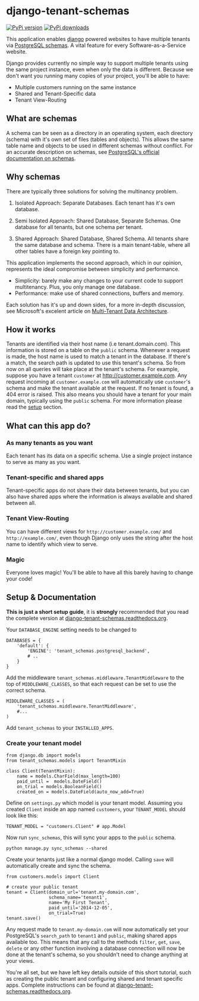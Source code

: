 django-tenant-schemas
===============
[![PyPi version](https://pypip.in/v/django-tenant-schemas/badge.png)](https://crate.io/packages/django-tenant-schemas/)
[![PyPi downloads](https://pypip.in/d/django-tenant-schemas/badge.png)](https://crate.io/packages/django-tenant-schemas/)

This application enables [django](https://www.djangoproject.com/) powered websites to have multiple tenants via [PostgreSQL schemas](http://www.postgresql.org/docs/9.1/static/ddl-schemas.html). A vital feature for every Software-as-a-Service website.

Django provides currently no simple way to support multiple tenants using the same project instance, even when only the data is different. Because we don't want you running many copies of your project, you'll be able to have:

* Multiple customers running on the same instance
* Shared and Tenant-Specific data
* Tenant View-Routing

What are schemas
----------------
A schema can be seen as a directory in an operating system, each directory (schema) with it's own set of files (tables and objects). This allows the same table name and objects to be used in different schemas without conflict. For an accurate description on schemas, see [PostgreSQL's official documentation on schemas](http://www.postgresql.org/docs/9.1/static/ddl-schemas.html).

Why schemas
-----------
There are typically three solutions for solving the multinancy problem. 

1. Isolated Approach: Separate Databases. Each tenant has it's own database.

2. Semi Isolated Approach: Shared Database, Separate Schemas. One database for all tenants, but one schema per tenant.

3. Shared Approach: Shared Database, Shared Schema. All tenants share the same database and schema. There is a main tenant-table, where all other tables have a foreign key pointing to.

This application implements the second approach, which in our opinion, represents the ideal compromise between simplicity and performance.

* Simplicity: barely make any changes to your current code to support multitenancy. Plus, you only manage one database.
* Performance: make use of shared connections, buffers and memory.

Each solution has it's up and down sides, for a more in-depth discussion, see Microsoft's excelent article on [Multi-Tenant Data Architecture](http://msdn.microsoft.com/en-us/library/aa479086.aspx).

How it works
------------
Tenants are identified via their host name (i.e tenant.domain.com). This information is stored on a table on the `public` schema. Whenever a request is made, the host name is used to match a tenant in the database. If there's a match, the search path is updated to use this tenant's schema. So from now on all queries will take place at the tenant's schema. For example, suppose you have a tenant `customer` at http://customer.example.com. Any request incoming at `customer.example.com` will automatically use `customer`'s schema and make the tenant available at the request. If no tenant is found, a 404 error is raised. This also means you should have a tenant for your main domain, typically using the `public` schema. For more information please read the [setup](https://django-tenant-schemas.readthedocs.org/en/latest/install.html) section.

What can this app do?
---------------------------------------
### As many tenants as you want ###
Each tenant has its data on a specific schema. Use a single project instance to serve as many as you want.

### Tenant-specific and shared apps ###
Tenant-specific apps do not share their data between tenants, but you can also have shared apps where the information is always available and shared between all.

### Tenant View-Routing ###
You can have different views for `http://customer.example.com/` and `http://example.com/`, even though Django only uses the string after the host name to identify which view to serve.

### Magic ###
Everyone loves magic! You'll be able to have all this barely having to change your code!

Setup & Documentation
-------------
**This is just a short setup guide**, it is **strongly** recommended that you read the complete version at [django-tenant-schemas.readthedocs.org](https://django-tenant-schemas.readthedocs.org/en/latest/).

Your `DATABASE_ENGINE` setting needs to be changed to

    DATABASES = {
        'default': {
            'ENGINE': 'tenant_schemas.postgresql_backend',
            # ..
        }
    }
    
Add the middleware `tenant_schemas.middleware.TenantMiddleware` to the top of `MIDDLEWARE_CLASSES`, so that each request can be set to use the correct schema.
    
    MIDDLEWARE_CLASSES = (
        'tenant_schemas.middleware.TenantMiddleware',
        #...
    )
    
Add `tenant_schemas` to your `INSTALLED_APPS`.

### Create your tenant model ###
    from django.db import models
    from tenant_schemas.models import TenantMixin
    
    class Client(TenantMixin):
        name = models.CharField(max_length=100)
        paid_until =  models.DateField()
        on_trial = models.BooleanField()
        created_on = models.DateField(auto_now_add=True)

Define on `settings.py` which model is your tenant model. Assuming you created `Client` inside an app named `customers`, your `TENANT_MODEL` should look like this:

    TENANT_MODEL = "customers.Client" # app.Model
    
Now run `sync_schemas`, this will sync your apps to the `public` schema.

    python manage.py sync_schemas --shared
    
Create your tenants just like a normal django model. Calling `save` will automatically create and sync the schema.

    from customers.models import Client

    # create your public tenant
    tenant = Client(domain_url='tenant.my-domain.com',
                    schema_name='tenant1',
                    name='My First Tenant',
                    paid_until='2014-12-05',
                    on_trial=True)
    tenant.save()

Any request made to `tenant.my-domain.com` will now automatically set your PostgreSQL's `search_path` to `tenant1` and `public`, making shared apps available too. This means that any call to the methods `filter`, `get`, `save`, `delete` or any other function involving a database connection will now be done at the tenant's schema, so you shouldn't need to change anything at your views.

You're all set, but we have left key details outside of this short tutorial, such as creating the public tenant and configuring shared and tenant specific apps. Complete instructions can be found at [django-tenant-schemas.readthedocs.org](https://django-tenant-schemas.readthedocs.org/en/latest/).
